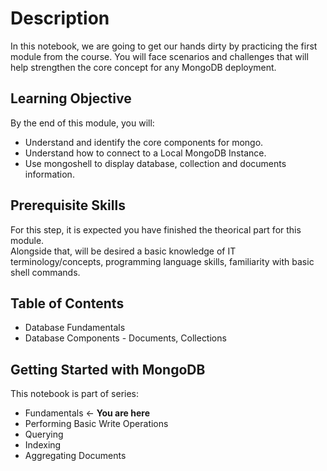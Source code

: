# Description
In this notebook, we are going to get our hands dirty by practicing the first module from the course.
You will face scenarios and challenges that will help strengthen the core concept for any MongoDB deployment.

## Learning Objective
By the end of this module, you will:

- Understand and identify the core components for mongo.
- Understand how to connect to a Local MongoDB Instance.
- Use mongoshell to display database, collection and documents information.

## Prerequisite Skills

For this step, it is expected you have finished the theorical part for this module.  
Alongside that, will be desired a basic knowledge of IT terminology/concepts, programming language skills, familiarity with basic shell commands.

## Table of Contents

- Database Fundamentals
- Database Components - Documents, Collections

## Getting Started with MongoDB
This notebook is part of series:

- Fundamentals <- **You are here**
- Performing Basic Write Operations
- Querying
- Indexing
- Aggregating Documents


